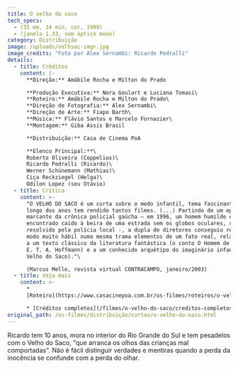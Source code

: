 ```yaml
---
title: O velho do saco
tech_specs:
  - (35 mm, 14 min, cor, 1999)
  - (janela 1.33, som óptico mono)
category: Distribuição
image: /uploads/velhsac-imgr.jpg
image_credits: "Foto por Alex Sernambi: Ricardo Pedralli"
details:
  - title: Créditos
    content: |-
      **Direção:** Amábile Rocha e Milton do Prado

      **Produção Executiva:** Nora Goulart e Luciana Tomasi\
      **Roteiro:** Amábile Rocha e Milton do Prado\
      **Direção de Fotografia:** Alex Sernambi\
      **Direção de Arte:** Fiapo Barth\
      **Música:** Flávio Santos e Marcelo Fornazier\
      **Montagem:** Giba Assis Brasil

      **Distribuição:** Casa de Cinema PoA

      **Elenco Principal:**\
      Roberto Oliveira (Coppelius)\
      Ricardo Pedralli (Ricardo)\
      Werner Schünemann (Mathias)\
      Ciça Reckziegel (Helga)\
      Odilon Lopez (seu Otávio)
  - title: Crítica
    content: >-
      "O VELHO DO SACO é um curta sobre o medo infantil, tema fascinante que ao
      longo dos anos tem rendido tantos filmes. (...) Partindo de um episódio
      marcante da crônica policial gaúcha – em 1996, um homem humilde é
      encontrado caído à beira de uma estrada sem os globos oculares, caso nunca
      resolvido pela polícia local -, a dupla de diretores conseguiu reunir de
      modo muito hábil numa mesma trama elementos de um fato real, relacionados
      a um texto clássico da literatura fantástica (o conto O Homem de Areia, de
      E. T. A. Hoffmann) e a um conhecido arquétipo do imaginário infantil (o
      Velho do Saco)."\

      (Marcus Mello, revista virtual CONTRACAMPO, janeiro/2003)
  - title: Veja mais
    content: >-
      *
      [Roteiro](https://www.casacinepoa.com.br/os-filmes/roteiros/o-velho-do-saco.html)

      * [Créditos completos](/filmes/o-velho-do-saco/creditos-completos)
original_path: /os-filmes/distribuição/curtas/o-velho-do-saco.html
---
```

Ricardo tem 10 anos, mora no interior do Rio Grande do Sul e tem pesadelos com o Velho do Saco, "que arranca os olhos das crianças mal comportadas". Não é fácil distinguir verdades e mentiras quando a perda da inocência se confunde com a perda do olhar.
